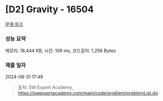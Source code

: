 # [D2] Gravity - 16504 

[문제 링크](https://swexpertacademy.com/main/code/problem/problemDetail.do?contestProbId=AYZOEkza5qMDFARc) 

### 성능 요약

메모리: 18,444 KB, 시간: 109 ms, 코드길이: 1,256 Bytes

### 제출 일자

2024-08-31 17:49



> 출처: SW Expert Academy, https://swexpertacademy.com/main/code/problem/problemList.do